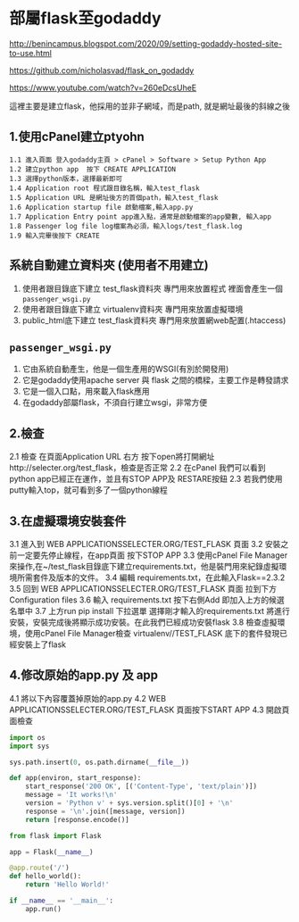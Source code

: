 # 部屬flask至godaddy
http://benincampus.blogspot.com/2020/09/setting-godaddy-hosted-site-to-use.html

https://github.com/nicholasvad/flask_on_godaddy

https://www.youtube.com/watch?v=260eDcsUheE

這裡主要是建立flask，他採用的並非子網域，而是path, 就是網址最後的斜線之後


## 1.使用cPanel建立ptyohn
```
1.1 進入頁面 登入godaddy主頁 > cPanel > Software > Setup Python App
1.2 建立python app  按下 CREATE APPLICATION
1.3 選擇python版本，選擇最新即可
1.4 Application root 程式跟目錄名稱，輸入test_flask
1.5 Application URL 是網址後方的首個path，輸入test_flask
1.6 Application startup file 啟動檔案,輸入app.py
1.7 Application Entry point app進入點，通常是啟動檔案的app變數, 輸入app
1.8 Passenger log file log檔案為必須，輸入logs/test_flask.log
1.9 輸入完畢後按下 CREATE

```

## 系統自動建立資料夾 (使用者不用建立)
1. 使用者跟目錄底下建立 test_flask資料夾  專門用來放置程式
   裡面會產生一個`passenger_wsgi.py`
2. 使用者跟目錄底下建立 virtualenv資料夾  專門用來放置虛擬環境
3. public_html底下建立 test_flask資料夾  專門用來放置網web配置(.htaccess)

## `passenger_wsgi.py`
1. 它由系統自動產生，他是一個生產用的WSGI(有別於開發用)
2. 它是godaddy使用apache server 與 flask 之間的橋樑，主要工作是轉發請求
3. 它是一個入口點，用來載入flask應用
4. 在godaddy部屬flask，不須自行建立wsgi，非常方便

## 2.檢查
2.1 檢查 在頁面Application URL 右方 按下open將打開網址http://selecter.org/test_flask，檢查是否正常
2.2 在cPanel 我們可以看到python app已經正在運作，並且有STOP APP及 RESTARE按鈕
2.3 若我們使用putty輸入top，就可看到多了一個python線程

## 3.在虛擬環境安裝套件
3.1 進入到 WEB APPLICATIONSSELECTER.ORG/TEST_FLASK 頁面
3.2 安裝之前一定要先停止線程，在app頁面 按下STOP APP
3.3 使用cPanel File Manager 來操作,在~/test_flask目錄底下建立requirements.txt，他是裝門用來紀錄虛擬環境所需套件及版本的文件。
3.4 編輯 requirements.txt，在此輸入Flask==2.3.2
3.5 回到 WEB APPLICATIONSSELECTER.ORG/TEST_FLASK 頁面 拉到下方Configuration files
3.6 輸入 requirements.txt 按下右側Add 即加入上方的候選名單中
3.7 上方run pip install 下拉選單 選擇剛才輸入的requirements.txt 將進行安裝，安裝完成後將顯示成功安裝。在此我們已經成功安裝flask
3.8 檢查虛擬環境，使用cPanel File Manager檢查 virtualenv//TEST_FLASK 底下的套件發現已經安裝上了flask

## 4.修改原始的app.py 及 app
4.1 將以下內容覆蓋掉原始的app.py
4.2 WEB APPLICATIONSSELECTER.ORG/TEST_FLASK 頁面按下START APP
4.3 開啟頁面檢查

```python 原始內容
import os
import sys

sys.path.insert(0, os.path.dirname(__file__))

def app(environ, start_response):
    start_response('200 OK', [('Content-Type', 'text/plain')])
    message = 'It works!\n'
    version = 'Python v' + sys.version.split()[0] + '\n'
    response = '\n'.join([message, version])
    return [response.encode()]

```

```python
from flask import Flask

app = Flask(__name__)

@app.route('/')
def hello_world():
    return 'Hello World!'

if __name__ == '__main__':
    app.run()

```